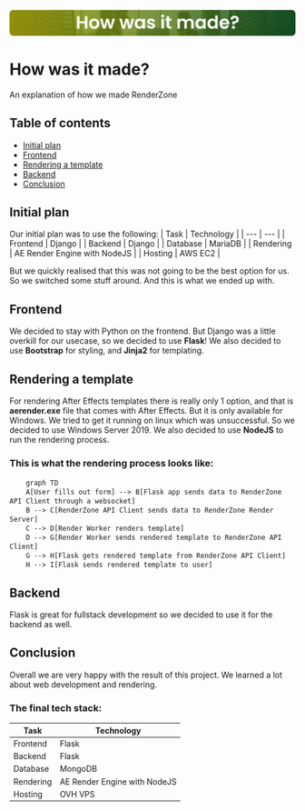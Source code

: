 ![Banner](https://raw.githubusercontent.com/RenderZoneGH/how-was-it-made/main/readme/banner.png)
# How was it made?

An explanation of how we made RenderZone

## Table of contents

- [Initial plan](#initial-plan)
- [Frontend](#frontend)
- [Rendering a template](#rendering-a-template)
- [Backend](#backend)
- [Conclusion](#conclusion)

## Initial plan
Our initial plan was to use the following:
| Task | Technology |
| --- | --- |
| Frontend | Django |
| Backend | Django |
| Database | MariaDB |
| Rendering | AE Render Engine with NodeJS |
| Hosting | AWS EC2 |

But we quickly realised that this was not going to be the best option for us. So we switched some stuff around. And this is what we ended up with.

## Frontend
We decided to stay with Python on the frontend. But Django was a little overkill for our usecase, so we decided to use **Flask**! We also decided to use **Bootstrap** for styling, and **Jinja2** for templating.

## Rendering a template
For rendering After Effects templates there is really only 1 option, and that is **aerender.exe** file that comes with After Effects. But it is only available for Windows. We tried to get it running on linux which was unsuccessful. So we decided to use Windows Server 2019. We also decided to use **NodeJS** to run the rendering process. 
### This is what the rendering process looks like:
```mermaid
    graph TD
    A[User fills out form] --> B[Flask app sends data to RenderZone API Client through a websocket]
    B --> C[RenderZone API Client sends data to RenderZone Render Server]
    C --> D[Render Worker renders template]
    D --> G[Render Worker sends rendered template to RenderZone API Client]
    G --> H[Flask gets rendered template from RenderZone API Client]
    H --> I[Flask sends rendered template to user]
```

## Backend
Flask is great for fullstack development so we decided to use it for the backend as well.

## Conclusion
Overall we are very happy with the result of this project. We learned a lot about web development and rendering. 

### The final tech stack:
| Task | Technology |
| --- | --- |
| Frontend | Flask |
| Backend | Flask |
| Database | MongoDB |
| Rendering | AE Render Engine with NodeJS |
| Hosting | OVH VPS |
